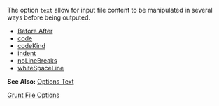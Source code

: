 The option `text` allow for input file content to be manipulated in several ways before being outputed. 

* [Before After](BeforeAfter/)
* [code](code/)
* [codeKind](codeKind/)
* [indent](indent/)
* [noLineBreaks](noLineBreaks/)
* [whiteSpaceLine](whiteSpaceLine/)

**See Also:** [Options Text](/pages/Docs/Options/text/)

[Grunt File Options](../)